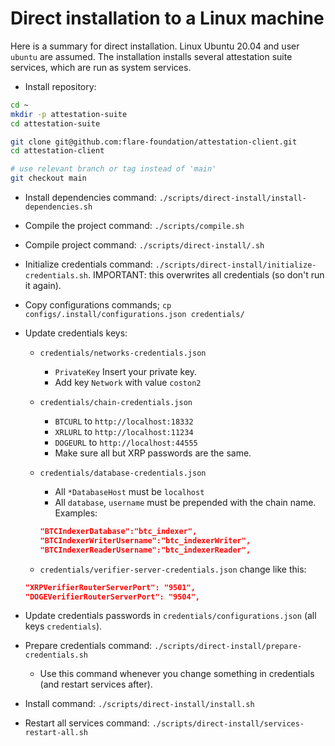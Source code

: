 # Direct installation to a Linux machine

Here is a summary for direct installation.
Linux Ubuntu 20.04 and user `ubuntu` are assumed.
The installation installs several attestation suite services, which are run as system services.

- Install repository:

```bash
cd ~
mkdir -p attestation-suite
cd attestation-suite

git clone git@github.com:flare-foundation/attestation-client.git
cd attestation-client

# use relevant branch or tag instead of 'main'
git checkout main

```

- Install dependencies command: `./scripts/direct-install/install-dependencies.sh`

- Compile the project command: `./scripts/compile.sh`

- Compile project command: `./scripts/direct-install/.sh`

- Initialize credentials command: `./scripts/direct-install/initialize-credentials.sh`. IMPORTANT: this overwrites all credentials (so don't run it again).
- Copy configurations commands; `cp configs/.install/configurations.json credentials/`

- Update credentials keys:

    - `credentials/networks-credentials.json`
        - `PrivateKey` Insert your private key.
        - Add key `Network` with value `coston2`
    - `credentials/chain-credentials.json`
        - `BTCURL` to `http://localhost:18332`
        - `XRLURL` to `http://localhost:11234`
        - `DOGEURL` to `http://localhost:44555`
        - Make sure all but XRP passwords are the same.
    - `credentials/database-credentials.json`
        - All `*DatabaseHost` must be `localhost`
        - All `database`, `username` must be prepended with the chain name. Examples:

        ```json
        "BTCIndexerDatabase":"btc_indexer",
        "BTCIndexerWriterUsername":"btc_indexerWriter",
        "BTCIndexerReaderUsername":"btc_indexerReader",
        ```

    - `credentials/verifier-server-credentials.json` change like this:

    ```json
    "XRPVerifierRouterServerPort": "9501",
    "DOGEVerifierRouterServerPort": "9504",
    ```

- Update credentials passwords in `credentials/configurations.json` (all keys `credentials`).
- Prepare credentials command: `./scripts/direct-install/prepare-credentials.sh`

    - Use this command whenever you change something in credentials (and restart services after).

- Install command: `./scripts/direct-install/install.sh`

- Restart all services command: `./scripts/direct-install/services-restart-all.sh`
